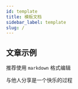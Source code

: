 ```yaml
---
id: template
title: 模板文档
sidebar_label: template
slug: /
---
```


## 文章示例

推荐使用 `markdown` 格式编辑

与他人分享是一个快乐的过程